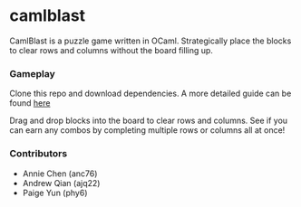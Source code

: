 # camlblast
CamlBlast is a puzzle game written in OCaml. Strategically place the blocks to clear rows and columns without the board filling up.

### Gameplay
Clone this repo and download dependencies. A more detailed guide can be found [here](https://github.com/qiandrewj/caml-blast/blob/main/INSTALL.md)

Drag and drop blocks into the board to clear rows and columns. See if you can earn any combos by completing multiple rows or columns all at once!

### Contributors
- Annie Chen (anc76)
- Andrew Qian (ajq22)
- Paige Yun (phy6)
